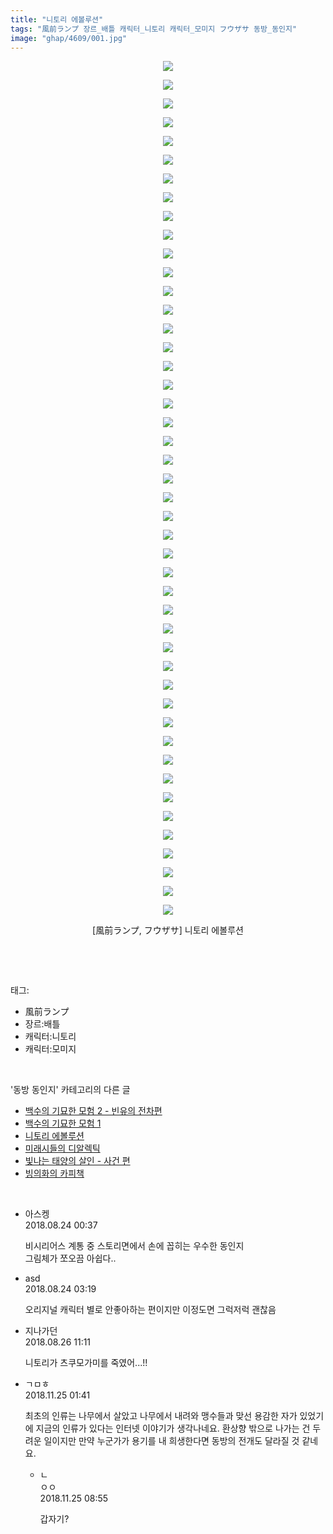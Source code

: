 ```yaml
---
title: "니토리 에볼루션"
tags: "風前ランプ 장르_배틀 캐릭터_니토리 캐릭터_모미지 フウザサ 동방_동인지"
image: "ghap/4609/001.jpg"
---
```

<div class="article">
<p style="text-align: center; clear: none; float: none;"><img src="{{ site.nasurl }}/ghap/4609/001.jpg"/></p>
<p style="text-align: center; clear: none; float: none;"><img src="{{ site.nasurl }}/ghap/4609/002.jpg"/></p>
<p style="text-align: center; clear: none; float: none;"><img src="{{ site.nasurl }}/ghap/4609/003.jpg"/></p>
<p style="text-align: center; clear: none; float: none;"><img src="{{ site.nasurl }}/ghap/4609/004.jpg"/></p>
<p style="text-align: center; clear: none; float: none;"><img src="{{ site.nasurl }}/ghap/4609/005.jpg"/></p>
<p style="text-align: center; clear: none; float: none;"><img src="{{ site.nasurl }}/ghap/4609/006.jpg"/></p>
<p style="text-align: center; clear: none; float: none;"><img src="{{ site.nasurl }}/ghap/4609/007.jpg"/></p>
<p style="text-align: center; clear: none; float: none;"><img src="{{ site.nasurl }}/ghap/4609/008.jpg"/></p>
<p style="text-align: center; clear: none; float: none;"><img src="{{ site.nasurl }}/ghap/4609/009.jpg"/></p>
<p style="text-align: center; clear: none; float: none;"><img src="{{ site.nasurl }}/ghap/4609/010.jpg"/></p>
<p style="text-align: center; clear: none; float: none;"><img src="{{ site.nasurl }}/ghap/4609/011.jpg"/></p>
<p style="text-align: center; clear: none; float: none;"><img src="{{ site.nasurl }}/ghap/4609/012.jpg"/></p>
<p style="text-align: center; clear: none; float: none;"><img src="{{ site.nasurl }}/ghap/4609/013.jpg"/></p>
<p style="text-align: center; clear: none; float: none;"><img src="{{ site.nasurl }}/ghap/4609/014.jpg"/></p>
<p style="text-align: center; clear: none; float: none;"><img src="{{ site.nasurl }}/ghap/4609/015.jpg"/></p>
<p style="text-align: center; clear: none; float: none;"><img src="{{ site.nasurl }}/ghap/4609/016.jpg"/></p>
<p style="text-align: center; clear: none; float: none;"><img src="{{ site.nasurl }}/ghap/4609/017.jpg"/></p>
<p style="text-align: center; clear: none; float: none;"><img src="{{ site.nasurl }}/ghap/4609/018.jpg"/></p>
<p style="text-align: center; clear: none; float: none;"><img src="{{ site.nasurl }}/ghap/4609/019.jpg"/></p>
<p style="text-align: center; clear: none; float: none;"><img src="{{ site.nasurl }}/ghap/4609/020.jpg"/></p>
<p style="text-align: center; clear: none; float: none;"><img src="{{ site.nasurl }}/ghap/4609/021.jpg"/></p>
<p style="text-align: center; clear: none; float: none;"><img src="{{ site.nasurl }}/ghap/4609/022.jpg"/></p>
<p style="text-align: center; clear: none; float: none;"><img src="{{ site.nasurl }}/ghap/4609/023.jpg"/></p>
<p style="text-align: center; clear: none; float: none;"><img src="{{ site.nasurl }}/ghap/4609/024.jpg"/></p>
<p style="text-align: center; clear: none; float: none;"><img src="{{ site.nasurl }}/ghap/4609/025.jpg"/></p>
<p style="text-align: center; clear: none; float: none;"><img src="{{ site.nasurl }}/ghap/4609/026.jpg"/></p>
<p style="text-align: center; clear: none; float: none;"><img src="{{ site.nasurl }}/ghap/4609/027.jpg"/></p>
<p style="text-align: center; clear: none; float: none;"><img src="{{ site.nasurl }}/ghap/4609/028.jpg"/></p>
<p style="text-align: center; clear: none; float: none;"><img src="{{ site.nasurl }}/ghap/4609/029.jpg"/></p>
<p style="text-align: center; clear: none; float: none;"><img src="{{ site.nasurl }}/ghap/4609/030.jpg"/></p>
<p style="text-align: center; clear: none; float: none;"><img src="{{ site.nasurl }}/ghap/4609/031.jpg"/></p>
<p style="text-align: center; clear: none; float: none;"><img src="{{ site.nasurl }}/ghap/4609/032.jpg"/></p>
<p style="text-align: center; clear: none; float: none;"><img src="{{ site.nasurl }}/ghap/4609/033.jpg"/></p>
<p style="text-align: center; clear: none; float: none;"><img src="{{ site.nasurl }}/ghap/4609/034.jpg"/></p>
<p style="text-align: center; clear: none; float: none;"><img src="{{ site.nasurl }}/ghap/4609/035.jpg"/></p>
<p style="text-align: center; clear: none; float: none;"><img src="{{ site.nasurl }}/ghap/4609/036.jpg"/></p>
<p style="text-align: center; clear: none; float: none;"><img src="{{ site.nasurl }}/ghap/4609/037.jpg"/></p>
<p style="text-align: center; clear: none; float: none;"><img src="{{ site.nasurl }}/ghap/4609/038.jpg"/></p>
<p style="text-align: center; clear: none; float: none;"><img src="{{ site.nasurl }}/ghap/4609/039.jpg"/></p>
<p style="text-align: center; clear: none; float: none;"><img src="{{ site.nasurl }}/ghap/4609/040.jpg"/></p>
<p style="text-align: center; clear: none; float: none;"><img src="{{ site.nasurl }}/ghap/4609/041.jpg"/></p>
<p style="text-align: center; clear: none; float: none;"><img src="{{ site.nasurl }}/ghap/4609/042.jpg"/></p>
<p style="text-align: center; clear: none; float: none;"><img src="{{ site.nasurl }}/ghap/4609/043.jpg"/></p>
<p style="text-align: center; clear: none; float: none;"><img src="{{ site.nasurl }}/ghap/4609/044.jpg"/></p>
<p style="text-align: center; clear: none; float: none;"><img src="{{ site.nasurl }}/ghap/4609/045.jpg"/></p>
<p style="text-align: center; clear: none; float: none;"><img src="{{ site.nasurl }}/ghap/4609/046.jpg"/></p>
<p style="text-align: center; clear: none; float: none;">[風前ランプ, フウザサ] 니토리 에볼루션</p>
<p><br/></p>
</div><br/>
<div class="tagTrail">
<p>태그: </p>
<ul>
<li>風前ランプ</li>
<li>장르:배틀</li>
<li>캐릭터:니토리</li>
<li>캐릭터:모미지</li>
</ul>
</div><br/>
<div class="another">
<p>'동방 동인지' 카테고리의 다른 글</p>
<ul>
<li><a href="/2018-08-26-ghap_4612">백수의 기묘한 모험 2 - 빈유의 전차편</a></li>
<li><a href="/2018-08-26-ghap_4611">백수의 기묘한 모험 1</a></li>
<li><a href="/2018-08-23-ghap_4609">니토리 에볼루션</a></li>
<li><a href="/2018-08-22-ghap_4605">미래시들의 디알렉틱</a></li>
<li><a href="/2018-08-22-ghap_4604">빛나는 태양의 살인 - 사건 편</a></li>
<li><a href="/2018-08-21-ghap_4603">빙의화의 카피책</a></li>
</ul>
</div><br/>
<div class="cb_module cb_fluid">
<div class="cb_wrt cb_profile">
<div class="comment">
<ul>
<li class="cb_thumb_off" id="comment15315989">
<div class="cb_comment_area">
<div class="cb_info_area">
<div class="cb_section">
<span class="cb_nick_name">아스켕</span>
</div>
<div class="cb_section">
<span class="cb_date">2018.08.24 00:37 </span>
</div>
</div>
<div class="cb_dsc_comment">
<p class="cb_dsc">
											비시리어스 계통 중 스토리면에서 손에 꼽히는 우수한 동인지<br/>
그림체가 쪼오끔 아쉽다..
										</p>
</div>
</div></li>
<li class="cb_thumb_off" id="comment15316077">
<div class="cb_comment_area">
<div class="cb_info_area">
<div class="cb_section">
<span class="cb_nick_name">asd</span>
</div>
<div class="cb_section">
<span class="cb_date">2018.08.24 03:19 </span>
</div>
</div>
<div class="cb_dsc_comment">
<p class="cb_dsc">
											오리지널 캐릭터 별로 안좋아하는 편이지만 이정도면 그럭저럭 괜찮음
										</p>
</div>
</div></li>
<li class="cb_thumb_off" id="comment15317877">
<div class="cb_comment_area">
<div class="cb_info_area">
<div class="cb_section">
<span class="cb_nick_name">지나가던</span>
</div>
<div class="cb_section">
<span class="cb_date">2018.08.26 11:11 </span>
</div>
</div>
<div class="cb_dsc_comment">
<p class="cb_dsc">
											니토리가 츠쿠모가미를 죽였어...!!
										</p>
</div>
</div></li>
<li class="cb_thumb_off" id="comment15378057">
<div class="cb_comment_area">
<div class="cb_info_area">
<div class="cb_section">
<span class="cb_nick_name">ㄱㅁㅎ</span>
</div>
<div class="cb_section">
<span class="cb_date">2018.11.25 01:41 </span>
</div>
</div>
<div class="cb_dsc_comment">
<p class="cb_dsc">
											최초의 인류는 나무에서 살았고 나무에서 내려와 맹수들과 맞선 용감한 자가 있었기에 지금의 인류가 있다는 인터넷 이야기가 생각나네요. 환상향 밖으로 나가는 건 두려운 일이지만 만약 누군가가 용기를 내 희생한다면 동방의 전개도 달라질 것 같네요.
										</p>
</div>
<ul>
<li class="cb_thumb_off" id="comment15378155">
<span class="cb_bu_subnode">ㄴ</span>
<div class="cb_comment_area">
<div class="cb_info_area">
<div class="cb_section">
<span class="cb_nick_name">ㅇㅇ</span>
</div>
<div class="cb_section">
<span class="cb_date">2018.11.25 08:55 </span>
</div>
</div>
<div class="cb_dsc_comment">
<p class="cb_dsc">
																갑자기?
															</p>
</div>
</div>
</li>
</ul>
</div></li>
</ul>
</div>
</div><!-- commentList close -->
</div><br/>

